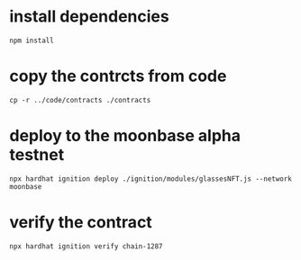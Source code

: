 # install dependencies
```
npm install
```

# copy the contrcts from code
```
cp -r ../code/contracts ./contracts
```

# deploy to the moonbase alpha testnet
```
npx hardhat ignition deploy ./ignition/modules/glassesNFT.js --network moonbase
```

# verify the contract
```
npx hardhat ignition verify chain-1287
```
